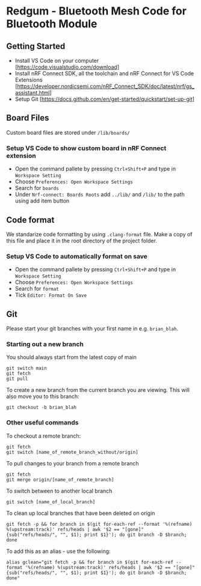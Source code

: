 # Redgum - Bluetooth Mesh Code for Bluetooth Module

## Getting Started

* Install VS Code on your computer [https://code.visualstudio.com/download]
* Install nRF Connect SDK, all the toolchain and nRF Connect for VS Code Extensions [https://developer.nordicsemi.com/nRF_Connect_SDK/doc/latest/nrf/gs_assistant.html]
* Setup Git [https://docs.github.com/en/get-started/quickstart/set-up-git]

## Board Files

Custom board files are stored under `/lib/boards/`

### Setup VS Code to show custom board in nRF Connect extension

* Open the command pallete by pressing `Ctrl+Shift+P` and type in `Workspace Setting`
* Choose `Preferences: Open Workspace Settings`
* Search for `boards`
* Under `Nrf-connect: Boards Roots` add `../lib/` and `/lib/` to the path using add item button

## Code format

We standarize code formatting by using `.clang-format` file.
Make a copy of this file and place it in the root directory of the project folder.

### Setup VS Code to automatically format on save

* Open the command pallete by pressing `Ctrl+Shift+P` and type in `Workspace Setting`
* Choose `Preferences: Open Workspace Settings`
* Search for `format`
* Tick `Editor: Format On Save`

## Git

Please start your git branches with your first name in e.g. `brian_blah`.

### Starting out a new branch

You should always start from the latest copy of main
```shell
git switch main
git fetch
git pull
```

To create a new branch from the current branch you are viewing. This will also move you to this branch:
```shell
git checkout -b brian_blah
```

### Other useful commands

To checkout a remote branch:

```shell
git fetch
git switch [name_of_remote_branch_without/origin]
```

To pull changes to your branch from a remote branch

```shell
git fetch
git merge origin/[name_of_remote_branch]
```

To switch between to another local branch

```shell
git switch [name_of_local_branch]
```

To clean up local branches that have been deleted on origin

```shell
git fetch -p && for branch in $(git for-each-ref --format '%(refname) %(upstream:track)' refs/heads | awk '$2 == "[gone]" {sub("refs/heads/", "", $1); print $1}'); do git branch -D $branch; done
```

To add this as an alias - use the following:

```shell
alias gclean="git fetch -p && for branch in $(git for-each-ref --format '%(refname) %(upstream:track)' refs/heads | awk '$2 == "[gone]" {sub("refs/heads/", "", $1); print $1}'); do git branch -D $branch; done"
```

